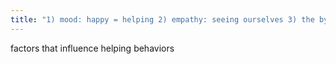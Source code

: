 ```yaml
---
title: "1) mood: happy = helping 2) empathy: seeing ourselves 3) the bystander effect: let someone else do it"
---
```

factors that influence helping behaviors

